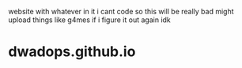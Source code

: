 website with whatever in it
i cant code so this will be really bad
might upload things like g4mes if i figure it out
again idk
# dwadops.github.io
